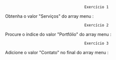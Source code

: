                                         Exercício 1

Obtenha o valor "Serviços" do array menu :

                                        Exercício 2

Procure o índice do valor "Portfólio" do array menu :

                                        Exercício 3

Adicione o valor "Contato" no final do array menu :                 